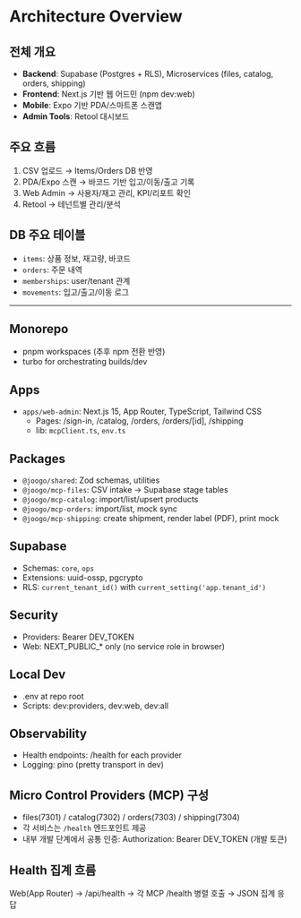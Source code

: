 # Architecture Overview

## 전체 개요
- **Backend**: Supabase (Postgres + RLS), Microservices (files, catalog, orders, shipping)
- **Frontend**: Next.js 기반 웹 어드민 (npm dev:web)
- **Mobile**: Expo 기반 PDA/스마트폰 스캔앱
- **Admin Tools**: Retool 대시보드

## 주요 흐름
1. CSV 업로드 → Items/Orders DB 반영
2. PDA/Expo 스캔 → 바코드 기반 입고/이동/출고 기록
3. Web Admin → 사용자/재고 관리, KPI/리포트 확인
4. Retool → 테넌트별 관리/분석

## DB 주요 테이블
- `items`: 상품 정보, 재고량, 바코드
- `orders`: 주문 내역
- `memberships`: user/tenant 관계
- `movements`: 입고/출고/이동 로그

---

## Monorepo
- pnpm workspaces (추후 npm 전환 반영)
- turbo for orchestrating builds/dev

## Apps
- `apps/web-admin`: Next.js 15, App Router, TypeScript, Tailwind CSS
  - Pages: /sign-in, /catalog, /orders, /orders/[id], /shipping
  - lib: `mcpClient.ts`, `env.ts`

## Packages
- `@joogo/shared`: Zod schemas, utilities
- `@joogo/mcp-files`: CSV intake → Supabase stage tables
- `@joogo/mcp-catalog`: import/list/upsert products
- `@joogo/mcp-orders`: import/list, mock sync
- `@joogo/mcp-shipping`: create shipment, render label (PDF), print mock

## Supabase
- Schemas: `core`, `ops`
- Extensions: uuid-ossp, pgcrypto
- RLS: `current_tenant_id()` with `current_setting('app.tenant_id')`

## Security
- Providers: Bearer DEV_TOKEN
- Web: NEXT_PUBLIC_* only (no service role in browser)

## Local Dev
- .env at repo root
- Scripts: dev:providers, dev:web, dev:all

## Observability
- Health endpoints: /health for each provider
- Logging: pino (pretty transport in dev)

## Micro Control Providers (MCP) 구성
- files(7301) / catalog(7302) / orders(7303) / shipping(7304)
- 각 서비스는 `/health` 엔드포인트 제공
- 내부 개발 단계에서 공통 인증: Authorization: Bearer DEV_TOKEN (개발 토큰)

## Health 집계 흐름
Web(App Router) → /api/health → 각 MCP /health 병렬 호출 → JSON 집계 응답
